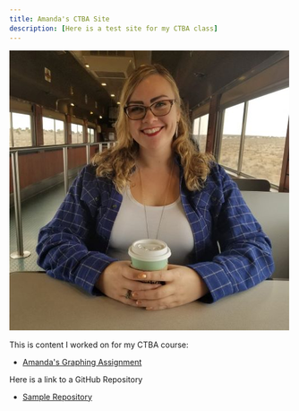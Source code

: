 ```yaml
---
title: Amanda's CTBA Site
description: [Here is a test site for my CTBA class]
---
```


![My Picture](/pictures/GCPicture.jpg)

This is content I worked on for my CTBA course:

- [Amanda's Graphing Assignment](/graphing/index.md)

Here is a link to a GitHub Repository

- [Sample Repository](https://github.com/amandalem/CTBA)

